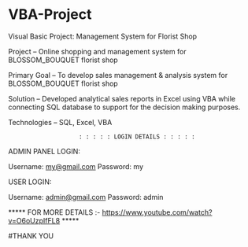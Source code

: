 # VBA-Project
Visual Basic Project: Management System for Florist Shop

Project – Online shopping and management system for BLOSSOM_BOUQUET florist shop 

Primary Goal – To develop sales management & analysis system for BLOSSOM_BOUQUET florist shop 

Solution – Developed analytical sales reports in Excel using VBA while connecting SQL database to support for the decision making purposes. 

Technologies – SQL, Excel, VBA 

                        : : : : : LOGIN DETAILS : : : : : 

ADMIN PANEL LOGIN:

Username: my@gmail.com
Password: my

USER LOGIN:

Username: admin@gmail.com
Password: admin

***** FOR MORE DETAILS :- https://www.youtube.com/watch?v=O6oUzpIfFL8 *****

#THANK YOU 





